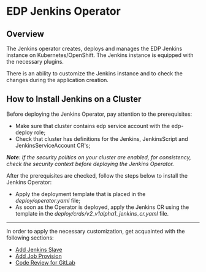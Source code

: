# EDP Jenkins Operator

## Overview

The Jenkins operator creates, deploys and manages the EDP Jenkins instance on Kubernetes/OpenShift. The Jenkins instance is equipped with the necessary plugins. 

There is an ability to customize the Jenkins instance and to check the changes during the application creation.

## How to Install Jenkins on a Cluster

Before deploying the Jenkins Operator, pay attention to the prerequisites: 

* Make sure that cluster contains edp service account with the edp-deploy role;
* Check that cluster has definitions for the Jenkins, JenkinsScript and JenkinsServiceAccount CR's; 
    
_**Note**: If the security politics on your cluster are enabled, for consistency, check the security context before deploying the Jenkins Operator._ 
    
After the prerequisites are checked, follow the steps below to install the Jenkins Operator:    
* Apply the deployment template that is placed in the *deploy/operator.yaml* file;
* As soon as the Operator is deployed,  apply the Jenkins CR using the template in the *deploy/crds/v2_v1alpha1_jenkins_cr.yaml* file.

---

In order to apply the necessary customization, get acquainted with the following sections:

* [Add Jenkins Slave](documentation/add-jenkins-slave.md) 
* [Add Job Provision](documentation/add-job-provision.md)
* [Code Review for GitLab](documentation/code-review-for-gitlab.md) 